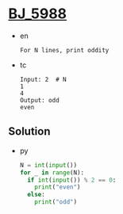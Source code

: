 # [BJ_5988](https://acmicpc.net/problem/5988)

* en

  ```en
  For N lines, print oddity
  ```

* tc

  ```tc
  Input: 2  # N
  1
  4
  Output: odd
  even
  ```

## Solution

* py

  ```py
  N = int(input())
  for _ in range(N):
    if int(input()) % 2 == 0:
      print("even")
    else:
      print("odd")
  ```
